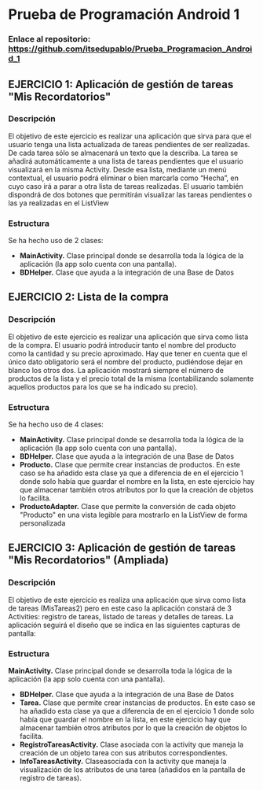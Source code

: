 # Prueba de Programación Android 1 
### Enlace al repositorio: https://github.com/itsedupablo/Prueba_Programacion_Android_1
## EJERCICIO 1: Aplicación de gestión de tareas "Mis Recordatorios"
### Descripción
El objetivo de este ejercicio es realizar una aplicación que sirva para que el usuario tenga una lista actualizada de tareas pendientes de ser realizadas. De cada tarea sólo se almacenará un texto que la describa. La tarea se añadirá automáticamente a una lista de tareas pendientes que el usuario visualizará en la misma Activity. Desde esa lista, mediante un menú contextual, el usuario podrá eliminar o bien marcarla como “Hecha”, en cuyo caso irá a parar a otra lista de tareas realizadas. El usuario también dispondrá de dos botones que permitirán visualizar las tareas pendientes o las ya realizadas en el ListView

### Estructura
Se ha hecho uso de 2 clases:
- **MainActivity.** Clase principal donde se desarrolla toda la lógica de la aplicación (la app solo cuenta con una pantalla).
- **BDHelper.** Clase que ayuda a la integración de una Base de Datos


## EJERCICIO 2: Lista de la compra
### Descripción
El objetivo de este ejercicio es realizar una aplicación que sirva como lista de la compra. El usuario podrá introducir tanto el nombre del producto como la cantidad y su precio aproximado. Hay que tener en cuenta que el único dato obligatorio será el nombre del producto, pudiéndose dejar en blanco los otros dos. La aplicación mostrará siempre el número de productos de la lista y el precio total de la misma (contabilizando solamente aquellos productos para los que se ha indicado su precio).

### Estructura
Se ha hecho uso de 4 clases:
- **MainActivity.** Clase principal donde se desarrolla toda la lógica de la aplicación (la app solo cuenta con una pantalla).
- **BDHelper.** Clase que ayuda a la integración de una Base de Datos
- **Producto.** Clase que permite crear instancias de productos. En este caso se ha añadido esta clase ya que a diferencia de en el ejercicio 1 donde solo había que guardar el nombre en la lista, en este ejercicio hay que almacenar también otros atributos por lo que la creación de objetos lo facilita.
- **ProductoAdapter.** Clase que permite la conversión de cada objeto "Producto" en una vista legible para mostrarlo en la ListView de forma personalizada


## EJERCICIO 3: Aplicación de gestión de tareas "Mis Recordatorios" (Ampliada)
### Descripción
El objetivo de este ejercicio es realiza una aplicación que sirva como lista de tareas (MisTareas2) pero en este caso la aplicación constará de 3 Activities: registro de tareas, listado de tareas y detalles de tareas. La aplicación seguirá el diseño que se indica en las siguientes capturas de pantalla:

### Estructura
 **MainActivity.** Clase principal donde se desarrolla toda la lógica de la aplicación (la app solo cuenta con una pantalla).
- **BDHelper.** Clase que ayuda a la integración de una Base de Datos
- **Tarea.** Clase que permite crear instancias de productos. En este caso se ha añadido esta clase ya que a diferencia de en el ejercicio 1 donde solo había que guardar el nombre en la lista, en este ejercicio hay que almacenar también otros atributos por lo que la creación de objetos lo facilita.
- **RegistroTareasActivity.** Clase asociada con la activity que maneja la creación de un objeto tarea con sus atributos correspondientes.
- **InfoTareasActivity.** Claseasociada con la activity que maneja la visualización de los atributos de una tarea (añadidos en la pantalla de registro de tareas).

